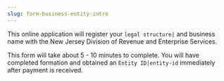 ```yaml
---
slug: form-business-entity-intro
---
```

This online application will register your `legal structure|` and business name with the New Jersey Division of Revenue and Enterprise Services.

This form will take about 5 - 10 minutes to complete. You will have completed formation and obtained an `Entity ID|entity-id` immediately after payment is received.